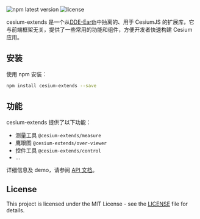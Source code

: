 ![npm latest version](https://img.shields.io/npm/v/cesium-extends.svg) ![license](https://img.shields.io/npm/l/cesium-extends)

cesium-extends 是一个从[DDE-Earth](https://alpha.deep-time.org/map/#/)中抽离的、用于 CesiumJS 的扩展库，它与前端框架无关，提供了一些常用的功能和组件，方便开发者快速构建 Cesium 应用。

## 安装

使用 npm 安装：

```bash
npm install cesium-extends --save
```

## 功能

cesium-extends 提供了以下功能：

- 测量工具 `@cesium-extends/measure`
- 鹰眼图 `@cesium-extends/over-viewer`
- 控件工具 `@cesium-extends/control`
- ...

详细信息及 demo，请参阅 [API 文档](https://extends.opendde.com/)。

## License

This project is licensed under the MIT License - see the [LICENSE](LICENSE) file for details.
